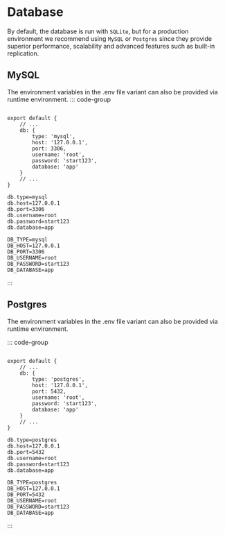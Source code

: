 # Database

By default, the database is run with `SQLite`,
but for a production environment we recommend using `MySQL` or `Postgres` since they provide
superior performance, scalability and advanced features such as built-in replication.

## MySQL

The environment variables in the .env file variant can also be provided via runtime environment.
::: code-group

```typescript{4-11} [authup.api.ts]

export default {
    // ...
    db: {
        type: 'mysql',
        host: '127.0.0.1', 
        port: 3306, 
        username: 'root', 
        password: 'start123',
        database: 'app'
    }   
    // ...
}
```

```dotenv [authup.api.conf]
db.type=mysql
db.host=127.0.0.1
db.port=3306
db.username=root
db.password=start123
db.database=app
```

```dotenv [.env]
DB_TYPE=mysql
DB_HOST=127.0.0.1
DB_PORT=3306
DB_USERNAME=root
DB_PASSWORD=start123
DB_DATABASE=app
```
:::

## Postgres

The environment variables in the .env file variant can also be provided via runtime environment.

::: code-group

```typescript{4-11} [authup.api.ts]

export default {
    // ...
    db: {
        type: 'postgres',
        host: '127.0.0.1', 
        port: 5432, 
        username: 'root', 
        password: 'start123',
        database: 'app'
    }   
    // ...
}
```

```dotenv [authup.api.conf]
db.type=postgres
db.host=127.0.0.1
db.port=5432
db.username=root
db.password=start123
db.database=app
```

```dotenv [.env]
DB_TYPE=postgres
DB_HOST=127.0.0.1
DB_PORT=5432
DB_USERNAME=root
DB_PASSWORD=start123
DB_DATABASE=app
```
:::
